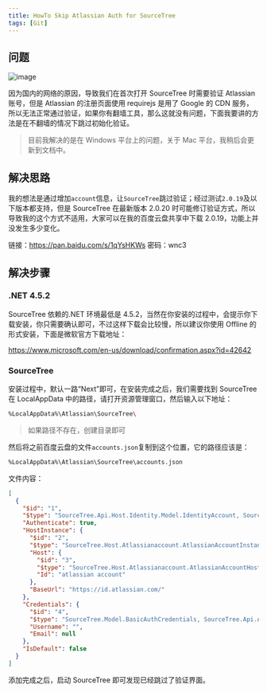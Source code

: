 ```yaml
---
title: HowTo Skip Atlassian Auth for SourceTree
tags: [Git]
---
```


## 问题

![image](https://img.samzong.me/202307191532395.png?imageView2/3/w/400/interlace/1/q/50)

因为国内的网络的原因，导致我们在首次打开 SourceTree 时需要验证 Atlassian 账号，但是 Atlassian 的注册页面使用 requirejs 是用了 Google 的 CDN 服务，所以无法正常通过验证，如果你有翻墙工具，那么这就没有问题，下面我要讲的方法是在不翻墙的情况下跳过初始化验证。

> 目前我解决的是在 Windows 平台上的问题，关于 Mac 平台，我稍后会更新到文档中。

## 解决思路

我的想法是通过增加`account`信息，让`SourceTree`跳过验证；经过测试`2.0.19`及以下版本都支持，但是 SourceTree 在最新版本 2.0.20 时可能修订验证方式，所以导致我的这个方式不适用，大家可以在我的百度云盘共享中下载 2.0.19，功能上并没发生多少变化。

链接：<https://pan.baidu.com/s/1qYsHKWs> 密码：wnc3

## 解决步骤

### .NET 4.5.2

SourceTree 依赖的.NET 环境最低是 4.5.2，当然在你安装的过程中，会提示你下载安装，你只需要确认即可，不过这样下载会比较慢，所以建议你使用 Offline 的形式安装，下面是微软官方下载地址：

<https://www.microsoft.com/en-us/download/confirmation.aspx?id=42642>

### SourceTree

安装过程中，默认一路“Next”即可，在安装完成之后，我们需要找到 SourceTree 在 LocalAppData 中的路径，请打开资源管理窗口，然后输入以下地址：

```bash
%LocalAppData%\Atlassian\SourceTree\
```

> 如果路径不存在，创建目录即可

然后将之前百度云盘的文件`accounts.json`复制到这个位置，它的路径应该是：

```bash
%LocalAppData%\Atlassian\SourceTree\accounts.json
```

文件内容：

```json
[
  {
    "$id": "1",
    "$type": "SourceTree.Api.Host.Identity.Model.IdentityAccount, SourceTree.Api.Host.Identity",
    "Authenticate": true,
    "HostInstance": {
      "$id": "2",
      "$type": "SourceTree.Host.Atlassianaccount.AtlassianAccountInstance, SourceTree.Host.AtlassianAccount",
      "Host": {
        "$id": "3",
        "$type": "SourceTree.Host.Atlassianaccount.AtlassianAccountHost, SourceTree.Host.AtlassianAccount",
        "Id": "atlassian account"
      },
      "BaseUrl": "https://id.atlassian.com/"
    },
    "Credentials": {
      "$id": "4",
      "$type": "SourceTree.Model.BasicAuthCredentials, SourceTree.Api.Account",
      "Username": "",
      "Email": null
    },
    "IsDefault": false
  }
]
```

添加完成之后，启动 SourceTree 即可发现已经跳过了验证界面。
